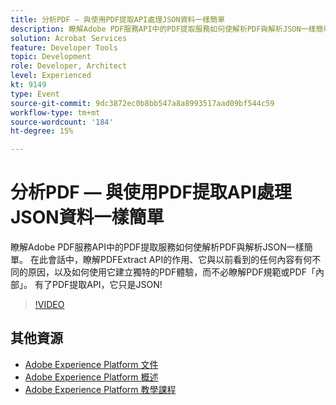 ```yaml
---
title: 分析PDF — 與使用PDF提取API處理JSON資料一樣簡單
description: 瞭解Adobe PDF服務API中的PDF提取服務如何使解析PDF與解析JSON一樣簡單。 在此會話中，瞭解PDFExtract API的作用、它與以前看到的任何內容有何不同的原因，以及如何使用它建立獨特的PDF體驗，而不必瞭解PDF規範或PDF「內部」。 有了PDF提取API，它只是JSON!
solution: Acrobat Services
feature: Developer Tools
topic: Development
role: Developer, Architect
level: Experienced
kt: 9149
type: Event
source-git-commit: 9dc3872ec0b8bb547a8a8993517aad09bf544c59
workflow-type: tm+mt
source-wordcount: '184'
ht-degree: 15%

---
```


# 分析PDF — 與使用PDF提取API處理JSON資料一樣簡單

瞭解Adobe PDF服務API中的PDF提取服務如何使解析PDF與解析JSON一樣簡單。 在此會話中，瞭解PDFExtract API的作用、它與以前看到的任何內容有何不同的原因，以及如何使用它建立獨特的PDF體驗，而不必瞭解PDF規範或PDF「內部」。 有了PDF提取API，它只是JSON!


>[!VIDEO](https://video.tv.adobe.com/v/337600/?quality=12&learn=on&hidetitle=true)

## 其他資源

- [Adobe Experience Platform 文件](https://experienceleague.adobe.com/docs/experience-platform.html)
- [Adobe Experience Platform 概述](https://experienceleague.adobe.com/docs/experience-platform/landing/home.html?lang=zh-Hant)
- [Adobe Experience Platform 教學課程](https://experienceleague.adobe.com/docs/platform-learn/tutorials/overview.html?lang=zh-Hant)

